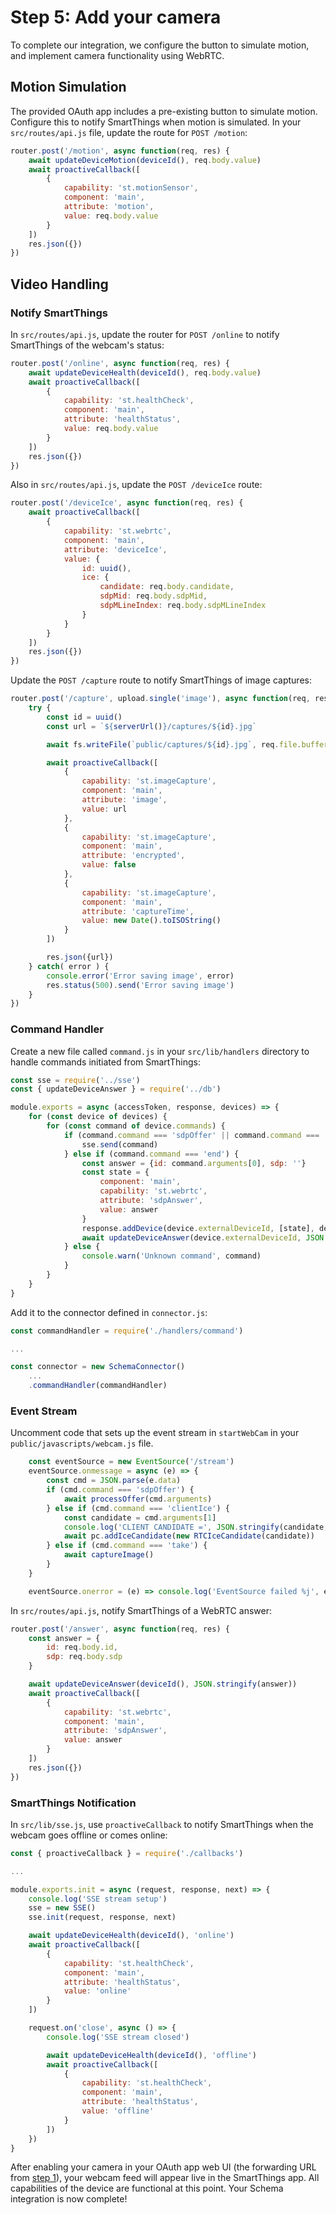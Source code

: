 # Step 5: Add your camera

To complete our integration, we configure the button to simulate motion, 
and implement camera functionality using WebRTC.

## Motion Simulation

The provided OAuth app includes a pre-existing button to simulate motion. Configure this to notify SmartThings when
motion is simulated. In your `src/routes/api.js` file, update the route for `POST /motion`:

```js
router.post('/motion', async function(req, res) {
	await updateDeviceMotion(deviceId(), req.body.value)
	await proactiveCallback([
		{
			capability: 'st.motionSensor',
			component: 'main',
			attribute: 'motion',
			value: req.body.value
		}
	])
	res.json({})
})
```

## Video Handling

### Notify SmartThings

In `src/routes/api.js`, update the router for `POST /online` to notify SmartThings of the webcam's
status:

```js
router.post('/online', async function(req, res) {
	await updateDeviceHealth(deviceId(), req.body.value)
	await proactiveCallback([
		{
			capability: 'st.healthCheck',
			component: 'main',
			attribute: 'healthStatus',
			value: req.body.value
		}
	])
	res.json({})
})
```

Also in `src/routes/api.js`, update the `POST /deviceIce` route:

```js
router.post('/deviceIce', async function(req, res) {
	await proactiveCallback([
		{
			capability: 'st.webrtc',
			component: 'main',
			attribute: 'deviceIce',
			value: {
				id: uuid(),
				ice: {
					candidate: req.body.candidate,
					sdpMid: req.body.sdpMid,
					sdpMLineIndex: req.body.sdpMLineIndex
				}
			}
		}
	])
	res.json({})
})
```

Update the `POST /capture` route to notify SmartThings of image captures:

```js
router.post('/capture', upload.single('image'), async function(req, res) {
	try {
		const id = uuid()
		const url = `${serverUrl()}/captures/${id}.jpg`

		await fs.writeFile(`public/captures/${id}.jpg`, req.file.buffer)

		await proactiveCallback([
			{
				capability: 'st.imageCapture',
				component: 'main',
				attribute: 'image',
				value: url
			},
			{
				capability: 'st.imageCapture',
				component: 'main',
				attribute: 'encrypted',
				value: false
			},
			{
				capability: 'st.imageCapture',
				component: 'main',
				attribute: 'captureTime',
				value: new Date().toISOString()
			}
		])

		res.json({url})
	} catch( error ) {
		console.error('Error saving image', error)
		res.status(500).send('Error saving image')
	}
})
```

### Command Handler

Create a new file called `command.js` in your `src/lib/handlers` directory to handle commands initiated from
SmartThings:

```js
const sse = require('../sse')
const { updateDeviceAnswer } = require('../db')

module.exports = async (accessToken, response, devices) => {
	for (const device of devices) {
		for (const command of device.commands) {
			if (command.command === 'sdpOffer' || command.command === 'clientIce' || command.command === 'take') {
				sse.send(command)
			} else if (command.command === 'end') {
				const answer = {id: command.arguments[0], sdp: ''}
				const state = {
					component: 'main',
					capability: 'st.webrtc',
					attribute: 'sdpAnswer',
					value: answer
				}
				response.addDevice(device.externalDeviceId, [state], device.deviceCookie)
				await updateDeviceAnswer(device.externalDeviceId, JSON.stringify(answer))
			} else {
				console.warn('Unknown command', command)
			}
		}
	}
}
```

Add it to the connector defined in `connector.js`:

```js
const commandHandler = require('./handlers/command')

...

const connector = new SchemaConnector()
	...
	.commandHandler(commandHandler)
```

### Event Stream

Uncomment code that sets up the event stream in `startWebCam` in your `public/javascripts/webcam.js` file.

```js
	const eventSource = new EventSource('/stream')
	eventSource.onmessage = async (e) => {
		const cmd = JSON.parse(e.data)
		if (cmd.command === 'sdpOffer') {
			await processOffer(cmd.arguments)
		} else if (cmd.command === 'clientIce') {
			const candidate = cmd.arguments[1]
			console.log('CLIENT CANDIDATE =', JSON.stringify(candidate, null, 2))
			await pc.addIceCandidate(new RTCIceCandidate(candidate))
		} else if (cmd.command === 'take') {
			await captureImage()
		}
	}

	eventSource.onerror = (e) => console.log('EventSource failed %j', e)
```

In `src/routes/api.js`, notify SmartThings of a WebRTC answer:

```js
router.post('/answer', async function(req, res) {
	const answer = {
		id: req.body.id,
		sdp: req.body.sdp
	}

	await updateDeviceAnswer(deviceId(), JSON.stringify(answer))
	await proactiveCallback([
		{
			capability: 'st.webrtc',
			component: 'main',
			attribute: 'sdpAnswer',
			value: answer
		}
	])
	res.json({})
})
```

### SmartThings Notification

In `src/lib/sse.js`, use `proactiveCallback` to notify SmartThings when the webcam 
goes offline or comes online:

```js
const { proactiveCallback } = require('./callbacks')

...

module.exports.init = async (request, response, next) => {
	console.log('SSE stream setup')
	sse = new SSE()
	sse.init(request, response, next)

	await updateDeviceHealth(deviceId(), 'online')
	await proactiveCallback([
		{
			capability: 'st.healthCheck',
			component: 'main',
			attribute: 'healthStatus',
			value: 'online'
		}
	])

	request.on('close', async () => {
		console.log('SSE stream closed')

		await updateDeviceHealth(deviceId(), 'offline')
		await proactiveCallback([
			{
				capability: 'st.healthCheck',
				component: 'main',
				attribute: 'healthStatus',
				value: 'offline'
			}
		])
	})
}
```

After enabling your camera in your OAuth app web UI (the forwarding URL from [step 1](step_1.md)), 
your webcam feed will appear live in the SmartThings app. All capabilities of the device are functional at this point. 
Your Schema integration is now complete!
